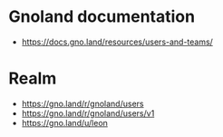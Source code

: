 # Gnoland documentation
- https://docs.gno.land/resources/users-and-teams/

# Realm
- https://gno.land/r/gnoland/users
- https://gno.land/r/gnoland/users/v1
- https://gno.land/u/leon 
